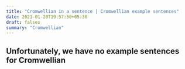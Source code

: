 ```yaml
---
title: "Cromwellian in a sentence | Cromwellian example sentences"
date: 2021-01-20T19:57:50+05:30
draft: falses
summary: "Cromwellian"
---
```

## Unfortunately, we have no example sentences for Cromwellian                 
